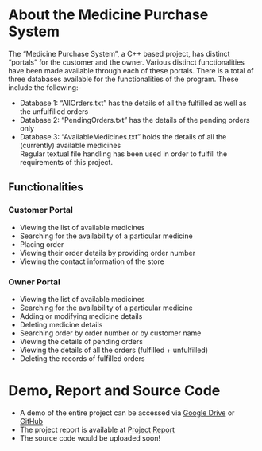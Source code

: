 # About the Medicine Purchase System
The “Medicine Purchase System”, a C++ based project, has distinct “portals” for the customer and the owner. Various distinct functionalities have been made available through each of these portals. There is a total of three databases available for the functionalities of the program. These include the following:-
* Database 1: “AllOrders.txt” has the details of all the fulfilled as well as the unfulfilled orders
* Database 2: “PendingOrders.txt” has the details of the pending orders only
* Database 3: “AvailableMedicines.txt” holds the details of all the (currently) available medicines  
Regular textual file handling has been used in order to fulfill the requirements of this project.

## Functionalities
### Customer Portal
* Viewing the list of available medicines
* Searching for the availability of a particular medicine
* Placing order
* Viewing their order details by providing order number
* Viewing the contact information of the store

### Owner Portal
* Viewing the list of available medicines
* Searching for the availability of a particular medicine
* Adding or modifying medicine details
* Deleting medicine details
* Searching order by order number or by customer name
* Viewing the details of pending orders
* Viewing the details of all the orders (fulfilled + unfulfilled)
* Deleting the records of fulfilled orders

# Demo, Report and Source Code
* A demo of the entire project can be accessed via [Google Drive](https://drive.google.com/file/d/1uKo6N3YlY4xJMuX7z9aRhPzfyyUbsGim/view?usp=sharing) or [GitHub](https://github.com/Varada-D/Medicine-Purchase-System/blob/main/Medicine%20Purchase%20System%20-%20Demo.zip)
* The project report is available at [Project Report](https://github.com/Varada-D/Medicine-Purchase-System/blob/main/Medicine%20Purchase%20System%20-%20Project%20Report.pdf)
* The source code would be uploaded soon!
